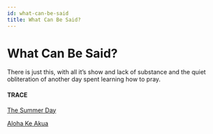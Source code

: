 ```yaml
---
id: what-can-be-said
title: What Can Be Said? 
---
```


# What Can Be Said?

There is just this, with all 
it’s show and lack of substance
and the quiet obliteration
of another day spent learning
how to pray.


#### TRACE

[The Summer Day](http://www.phys.unm.edu/~tw/fas/yits/archive/oliver_thesummerday.html)

[Aloha Ke Akua](https://www.youtube.com/watch?v=YsgP8LkEopM "Medicine for the People")
